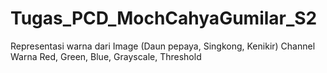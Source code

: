 # Tugas_PCD_MochCahyaGumilar_S2
Representasi warna dari Image (Daun pepaya, Singkong, Kenikir) Channel Warna Red, Green, Blue, Grayscale, Threshold
